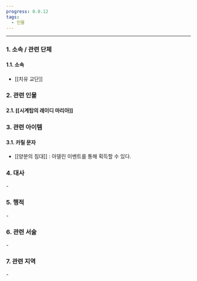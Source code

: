 ```yaml
---
progress: 0.0.12
tags:
  - 인물
---
```

---
### 1. 소속 / 관련 단체
#### 1.1. 소속
- [[치유 교단]]
### 2. 관련 인물
#### 2.1. [[시계탑의 레이디 마리아]]

### 3. 관련 아이템
#### 3.1. 카릴 문자
- [[양분의 침대]] : 아델린 이벤트를 통해 획득할 수 있다.

### 4. 대사
\-
### 5. 행적
\-
### 6. 관련 서술
\-
### 7. 관련 지역
\-